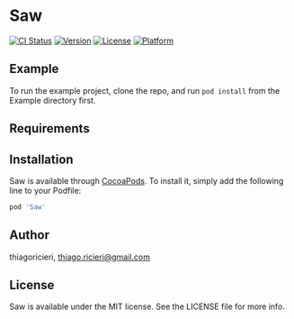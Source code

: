 # Saw

[![CI Status](http://img.shields.io/travis/thiagoricieri/Saw.svg?style=flat)](https://travis-ci.org/thiagoricieri/Saw)
[![Version](https://img.shields.io/cocoapods/v/Saw.svg?style=flat)](http://cocoapods.org/pods/Saw)
[![License](https://img.shields.io/cocoapods/l/Saw.svg?style=flat)](http://cocoapods.org/pods/Saw)
[![Platform](https://img.shields.io/cocoapods/p/Saw.svg?style=flat)](http://cocoapods.org/pods/Saw)

## Example

To run the example project, clone the repo, and run `pod install` from the Example directory first.

## Requirements

## Installation

Saw is available through [CocoaPods](http://cocoapods.org). To install
it, simply add the following line to your Podfile:

```ruby
pod 'Saw'
```

## Author

thiagoricieri, thiago.ricieri@gmail.com

## License

Saw is available under the MIT license. See the LICENSE file for more info.
